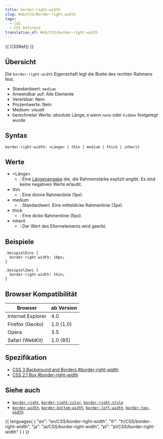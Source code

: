```yaml
---
title: border-right-width
slug: Web/CSS/Border-right-width
tags:
  - CSS
  - CSS Referenz
translation_of: Web/CSS/border-right-width
---
```

{{ CSSRef() }}

## Übersicht

Die `border-right-width` Eigenschaft legt die Breite des rechten Rahmens fest.

- Standardwert: `medium`
- Anwendbar auf: Alle Elemente
- Vererbbar: Nein
- Prozentwerte: Nein
- Medium: visuell
- berechneter Werte: absolute Länge; `0` wenn `none` oder `hidden` festgelegt wurde

## Syntax

    border-right-width: <Länge> | thin | medium | thick | inherit

## Werte

- \<Länge>
  - : Eine [Längenangabe](/de/CSS/Einheiten#L.c3.a4ngen "de/CSS/Einheiten#L.c3.a4ngen") die, die Rahmenstärke explizit angibt. Es sind keine negativen Werte erlaubt.
- thin
  - : Eine dünne Rahmenlinie (1px).
- medium
  - : Standardwert. Eine mitteldicke Rahmenlinie (3px).
- thick
  - : Eine dicke Rahmenlinie (5px).
- inherit
  - : Der Wert des Elternelements wird geerbt.

## Beispiele

    .beispielEins {
      border-right-width: 10px;
    }

    .beispielZwei {
      border-right-width: thin;
    }

## Browser Kompatibilität

| Browser           | ab Version |
| ----------------- | ---------- |
| Internet Explorer | 4.0        |
| Firefox (Gecko)   | 1.0 (1.0)  |
| Opera             | 3.5        |
| Safari (WebKit)   | 1.0 (85)   |

## Spezifikation

- [CSS 3 Background and Borders #border-right-width](http://www.w3.org/TR/css3-background/#border-right-width)
- [CSS 2.1 Box #border-right-width](http://www.w3.org/TR/CSS21/box.html#propdef-border-right-width)

## Siehe auch

- [`border-right`](/de/CSS/border-right "de/CSS/border-right"), [`border-right-color`](/de/CSS/border-right-color "de/CSS/border-right-color"), [`border-right-style`](/de/CSS/border-right-style "de/CSS/border-right-style")
- [`border-width`](/de/CSS/border-width "de/CSS/border-width"), [`border-bottom-width`](/De/CSS/Border-bottom-width "De/CSS/Border-bottom-width"), [`border-left-width`](/De/CSS/Border-left-width "De/CSS/Border-left-width"), [`border-top-width`](/De/CSS/Border-top-width "De/CSS/Border-top-width")

{{ languages( { "en": "en/CSS/border-right-width", "fr": "fr/CSS/border-right-width", "ja": "ja/CSS/border-right-width", "pl": "pl/CSS/border-right-width" } ) }}
